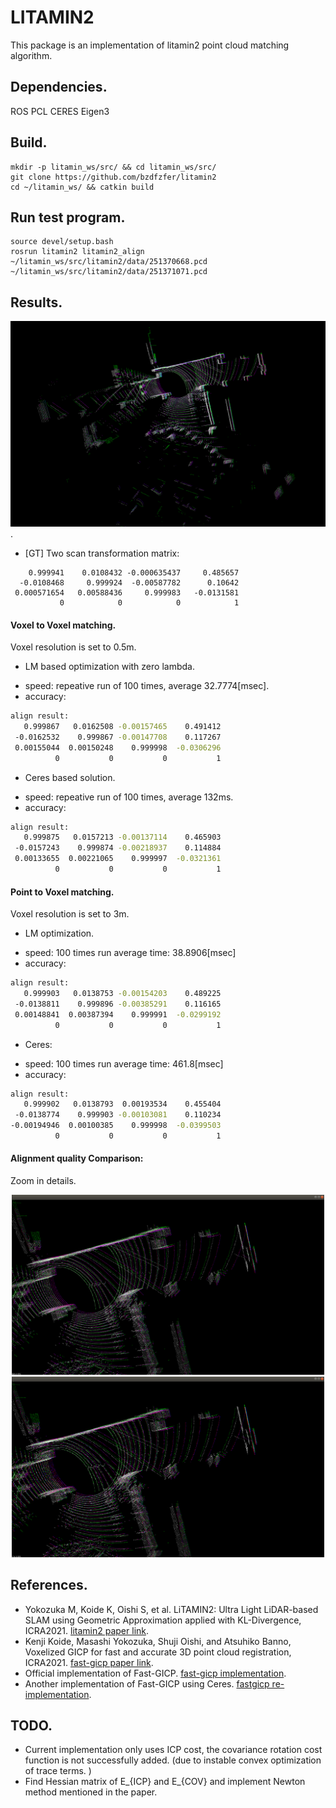 # LITAMIN2
This package is an implementation of litamin2 point cloud matching algorithm.


## Dependencies.
ROS
PCL 
CERES
Eigen3

## Build.
``` 
mkdir -p litamin_ws/src/ && cd litamin_ws/src/
git clone https://github.com/bzdfzfer/litamin2
cd ~/litamin_ws/ && catkin build

```

## Run test program.

```
source devel/setup.bash
rosrun litamin2 litamin2_align ~/litamin_ws/src/litamin2/data/251370668.pcd ~/litamin_ws/src/litamin2/data/251371071.pcd
```

## Results.

![aligned results (voxel to voxel)](data/litamin2_results.png).


- [GT] Two scan transformation matrix:
```
    0.999941    0.0108432 -0.000635437     0.485657
  -0.0108468     0.999924  -0.00587782      0.10642
 0.000571654   0.00588436     0.999983   -0.0131581
           0            0            0            1
```

#### Voxel to Voxel matching.

Voxel resolution is set to 0.5m.



- LM based optimization with zero lambda.
* speed: repeative run of 100 times, average 32.7774[msec].
* accuracy: 
``` bash
align result: 
   0.999867   0.0162508 -0.00157465    0.491412
 -0.0162532    0.999867 -0.00147708    0.117267
 0.00155044  0.00150248    0.999998  -0.0306296
          0           0           0           1
```
- Ceres based solution.
* speed: repeative run of 100 times, average 132ms.
* accuracy: 
``` bash
align result: 
   0.999875   0.0157213 -0.00137114    0.465903
 -0.0157243    0.999874 -0.00218937    0.114884
 0.00133655  0.00221065    0.999997  -0.0321361
          0           0           0           1
```

#### Point to Voxel matching.

Voxel resolution is set to 3m.



- LM optimization.
* speed: 100 times run average time: 38.8906[msec]
* accuracy:
``` bash
align result: 
   0.999903   0.0138753 -0.00154203    0.489225
 -0.0138811    0.999896 -0.00385291    0.116165
 0.00148841  0.00387394    0.999991  -0.0299192
          0           0           0           1
```

- Ceres:
* speed: 100 times run average time: 461.8[msec]
* accuracy: 
``` bash
align result: 
   0.999902   0.0138793  0.00193534    0.455404
 -0.0138774    0.999903 -0.00103081    0.110234
-0.00194946  0.00100385    0.999998  -0.0399503
          0           0           0           1
```

#### Alignment quality Comparison: 
Zoom in details. 
<center class="half"> 
	<img src="data/litamin2_voxel2voxel.png" alt="drawing" width="500"/>
	<img src="data/litamin2_point2voxel.png" alt="drawing" width="500"/>
</center>

## References.
* Yokozuka M, Koide K, Oishi S, et al. LiTAMIN2: Ultra Light LiDAR-based SLAM using Geometric Approximation applied with KL-Divergence, ICRA2021. [litamin2 paper link](https://arxiv.org/abs/2103.00784).
* Kenji Koide, Masashi Yokozuka, Shuji Oishi, and Atsuhiko Banno, Voxelized GICP for fast and accurate 3D point cloud registration, ICRA2021. [fast-gicp paper link](https://staff.aist.go.jp/shuji.oishi/assets/papers/preprint/VoxelGICP_ICRA2021.pdf).
* Official implementation of Fast-GICP. [fast-gicp implementation](https://github.com/SMRT-AIST/fast_gicp).
* Another implementation of Fast-GICP using Ceres. [fastgicp re-implementation](https://github.com/FishInWave/fast-gicp).

## TODO.
* Current implementation only uses ICP cost, the covariance rotation cost function is not successfully added. (due to instable convex optimization of trace terms. )
* Find Hessian matrix of E_{ICP} and E_{COV} and implement Newton method mentioned in the paper.
